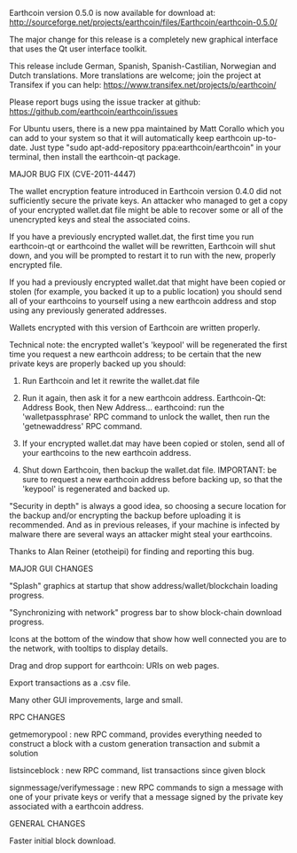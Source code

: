 Earthcoin version 0.5.0 is now available for download at:
http://sourceforge.net/projects/earthcoin/files/Earthcoin/earthcoin-0.5.0/

The major change for this release is a completely new graphical interface that uses the Qt user interface toolkit.

This release include German, Spanish, Spanish-Castilian, Norwegian and Dutch translations. More translations are welcome; join the project at Transifex if you can help:
https://www.transifex.net/projects/p/earthcoin/

Please report bugs using the issue tracker at github:
https://github.com/earthcoin/earthcoin/issues

For Ubuntu users, there is a new ppa maintained by Matt Corallo which you can add to your system so that it will automatically keep earthcoin up-to-date.  Just type "sudo apt-add-repository ppa:earthcoin/earthcoin" in your terminal, then install the earthcoin-qt package.

MAJOR BUG FIX  (CVE-2011-4447)

The wallet encryption feature introduced in Earthcoin version 0.4.0 did not sufficiently secure the private keys. An attacker who
managed to get a copy of your encrypted wallet.dat file might be able to recover some or all of the unencrypted keys and steal the
associated coins.

If you have a previously encrypted wallet.dat, the first time you run earthcoin-qt or earthcoind the wallet will be rewritten, Earthcoin will
shut down, and you will be prompted to restart it to run with the new, properly encrypted file.

If you had a previously encrypted wallet.dat that might have been copied or stolen (for example, you backed it up to a public
location) you should send all of your earthcoins to yourself using a new earthcoin address and stop using any previously generated addresses.

Wallets encrypted with this version of Earthcoin are written properly.

Technical note: the encrypted wallet's 'keypool' will be regenerated the first time you request a new earthcoin address; to be certain that the
new private keys are properly backed up you should:

1. Run Earthcoin and let it rewrite the wallet.dat file

2. Run it again, then ask it for a new earthcoin address.
Earthcoin-Qt: Address Book, then New Address...
earthcoind: run the 'walletpassphrase' RPC command to unlock the wallet,  then run the 'getnewaddress' RPC command.

3. If your encrypted wallet.dat may have been copied or stolen, send  all of your earthcoins to the new earthcoin address.

4. Shut down Earthcoin, then backup the wallet.dat file.
IMPORTANT: be sure to request a new earthcoin address before backing up, so that the 'keypool' is regenerated and backed up.

"Security in depth" is always a good idea, so choosing a secure location for the backup and/or encrypting the backup before uploading it is recommended. And as in previous releases, if your machine is infected by malware there are several ways an attacker might steal your earthcoins.

Thanks to Alan Reiner (etotheipi) for finding and reporting this bug.

MAJOR GUI CHANGES

"Splash" graphics at startup that show address/wallet/blockchain loading progress.

"Synchronizing with network" progress bar to show block-chain download progress.

Icons at the bottom of the window that show how well connected you are to the network, with tooltips to display details.

Drag and drop support for earthcoin: URIs on web pages.

Export transactions as a .csv file.

Many other GUI improvements, large and small.

RPC CHANGES

getmemorypool : new RPC command, provides everything needed to construct a block with a custom generation transaction and submit a solution

listsinceblock : new RPC command, list transactions since given block

signmessage/verifymessage : new RPC commands to sign a message with one of your private keys or verify that a message signed by the private key associated with a earthcoin address.

GENERAL CHANGES

Faster initial block download.
